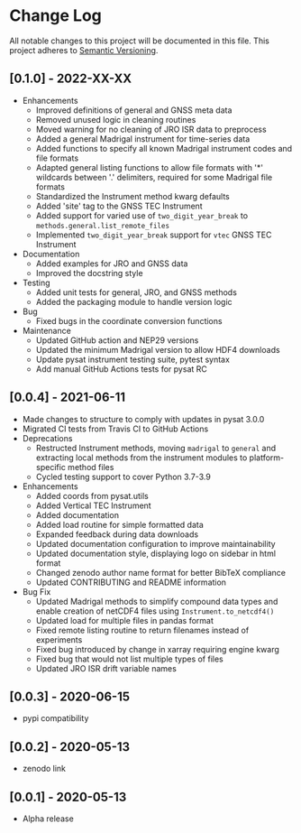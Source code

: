 # Change Log
All notable changes to this project will be documented in this file.
This project adheres to [Semantic Versioning](https://semver.org/).

## [0.1.0] - 2022-XX-XX
- Enhancements
   - Improved definitions of general and GNSS meta data
   - Removed unused logic in cleaning routines
   - Moved warning for no cleaning of JRO ISR data to preprocess
   - Added a general Madrigal instrument for time-series data
   - Added functions to specify all known Madrigal instrument codes and
     file formats
   - Adapted general listing functions to allow file formats with '*' wildcards
     between '.' delimiters, required for some Madrigal file formats
   - Standardized the Instrument method kwarg defaults
   - Added 'site' tag to the GNSS TEC Instrument
   - Added support for varied use of `two_digit_year_break` to
     `methods.general.list_remote_files`
   - Implemented `two_digit_year_break` support for `vtec` GNSS TEC Instrument
- Documentation
   - Added examples for JRO and GNSS data
   - Improved the docstring style
- Testing
   - Added unit tests for general, JRO, and GNSS methods
   - Added the packaging module to handle version logic
- Bug
   - Fixed bugs in the coordinate conversion functions
- Maintenance
   - Updated GitHub action and NEP29 versions
   - Updated the minimum Madrigal version to allow HDF4 downloads
   - Update pysat instrument testing suite, pytest syntax
   - Add manual GitHub Actions tests for pysat RC

## [0.0.4] - 2021-06-11
- Made changes to structure to comply with updates in pysat 3.0.0
- Migrated CI tests from Travis CI to GitHub Actions
- Deprecations
  - Restructed Instrument methods, moving `madrigal` to `general` and extracting
    local methods from the instrument modules to platform-specific method files
  - Cycled testing support to cover Python 3.7-3.9
- Enhancements
  - Added coords from pysat.utils
  - Added Vertical TEC Instrument
  - Added documentation
  - Added load routine for simple formatted data
  - Expanded feedback during data downloads
  - Updated documentation configuration to improve maintainability
  - Updated documentation style, displaying logo on sidebar in html format
  - Changed zenodo author name format for better BibTeX compliance
  - Updated CONTRIBUTING and README information
- Bug Fix
  - Updated Madrigal methods to simplify compound data types and enable
    creation of netCDF4 files using `Instrument.to_netcdf4()`
  - Updated load for multiple files in pandas format
  - Fixed remote listing routine to return filenames instead of experiments
  - Fixed bug introduced by change in xarray requiring engine kwarg
  - Fixed bug that would not list multiple types of files
  - Updated JRO ISR drift variable names

## [0.0.3] - 2020-06-15
- pypi compatibility

## [0.0.2] - 2020-05-13
- zenodo link

## [0.0.1] - 2020-05-13
- Alpha release
